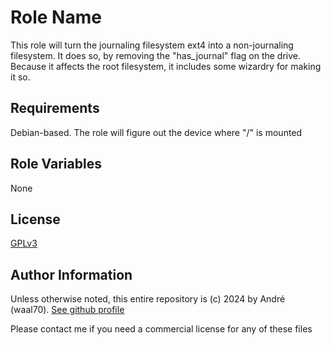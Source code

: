 Role Name
=========

This role will turn the journaling filesystem ext4 into a non-journaling filesystem.
It does so, by removing the "has_journal" flag on the drive.
Because it affects the root filesystem, it includes some wizardry for making it so.

Requirements
------------

Debian-based. The role will figure out the device where "/" is mounted

Role Variables
--------------

None

License
-------

[GPLv3](https://www.gnu.org/licenses/gpl-3.0.html#license-text)

Author Information
------------------

Unless otherwise noted, this entire repository is (c) 2024 by André (waal70). [See github profile](https://github.com/waal70)

Please contact me if you need a commercial license for any of these files
